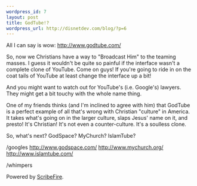 ```yaml
--- 
wordpress_id: 7
layout: post
title: GodTube!?
wordpress_url: http://disnetdev.com/blog/?p=6
---
```

All I can say is wow: <a href="http://www.godtube.com/">http://www.godtube.com/</a>

So, now we Christians have a way to "Broadcast Him" to the teaming masses. I guess it wouldn't be quite so painful if the interface wasn't a complete clone of YouTube. Come on guys! If you're going to ride in on the coat tails of YouTube at least change the interface up a bit!

And you might want to watch out for YouTube's (i.e. Google's) lawyers. They might get a bit touchy with the whole name thing.

One of my friends thinks (and I'm inclined to agree with him) that GodTube is a perfect example of all that's wrong with Christian "culture" in America. It takes what's going on in the larger culture, slaps Jesus' name on it, and presto! It's Christian! It's not even a counter-culture. It's a soulless clone.

So, what's next? GodSpace? MyChurch? IslamTube?

/googles
<a href="http://www.godspace.com/More.aspx">
http://www.godspace.com/</a>
<a href="http://www.mychurch.org/">http://www.mychurch.org/</a>
<a href="http://www.islamtube.com/clipshare/">http://www.islamtube.com/</a>

/whimpers
<p class="poweredbyperformancing">Powered by <a href="http://scribefire.com/">ScribeFire</a>.</p>
